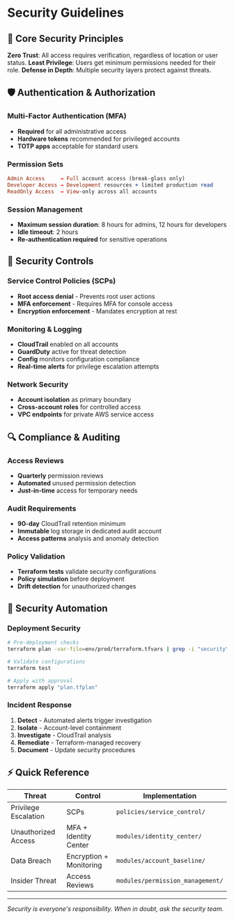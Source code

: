 # Security Guidelines

## 🔐 Core Security Principles

**Zero Trust**: All access requires verification, regardless of location or user status.
**Least Privilege**: Users get minimum permissions needed for their role.
**Defense in Depth**: Multiple security layers protect against threats.

## 🛡️ Authentication & Authorization

### Multi-Factor Authentication (MFA)

- **Required** for all administrative access
- **Hardware tokens** recommended for privileged accounts
- **TOTP apps** acceptable for standard users

### Permission Sets

```pro
Admin Access     → Full account access (break-glass only)
Developer Access → Development resources + limited production read
ReadOnly Access  → View-only across all accounts
```

### Session Management

- **Maximum session duration**: 8 hours for admins, 12 hours for developers
- **Idle timeout**: 2 hours
- **Re-authentication required** for sensitive operations

## 🚨 Security Controls

### Service Control Policies (SCPs)

- **Root access denial** - Prevents root user actions
- **MFA enforcement** - Requires MFA for console access
- **Encryption enforcement** - Mandates encryption at rest

### Monitoring & Logging

- **CloudTrail** enabled on all accounts
- **GuardDuty** active for threat detection
- **Config** monitors configuration compliance
- **Real-time alerts** for privilege escalation attempts

### Network Security

- **Account isolation** as primary boundary
- **Cross-account roles** for controlled access
- **VPC endpoints** for private AWS service access

## 🔍 Compliance & Auditing

### Access Reviews

- **Quarterly** permission reviews
- **Automated** unused permission detection
- **Just-in-time** access for temporary needs

### Audit Requirements

- **90-day** CloudTrail retention minimum
- **Immutable** log storage in dedicated audit account
- **Access patterns** analysis and anomaly detection

### Policy Validation

- **Terraform tests** validate security configurations
- **Policy simulation** before deployment
- **Drift detection** for unauthorized changes

## 🚀 Security Automation

### Deployment Security

```bash
# Pre-deployment checks
terraform plan -var-file=env/prod/terraform.tfvars | grep -i "security\|policy"

# Validate configurations
terraform test

# Apply with approval
terraform apply "plan.tfplan"
```

### Incident Response

1. **Detect** - Automated alerts trigger investigation
2. **Isolate** - Account-level containment
3. **Investigate** - CloudTrail analysis
4. **Remediate** - Terraform-managed recovery
5. **Document** - Update security procedures

## ⚡ Quick Reference

| Threat | Control | Implementation |
|--------|---------|----------------|
| Privilege Escalation | SCPs | `policies/service_control/` |
| Unauthorized Access | MFA + Identity Center | `modules/identity_center/` |
| Data Breach | Encryption + Monitoring | `modules/account_baseline/` |
| Insider Threat | Access Reviews | `modules/permission_management/` |

---
*Security is everyone's responsibility. When in doubt, ask the security team.*
